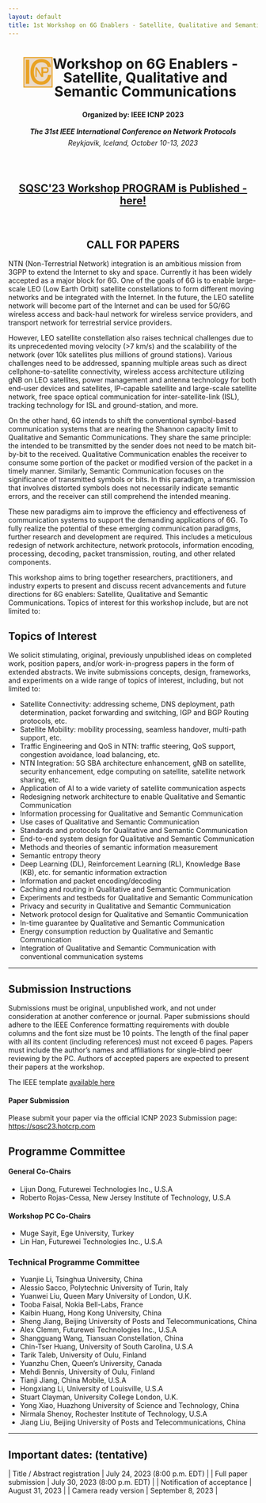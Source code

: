 ```yaml
---
layout: default
title: 1st Workshop on 6G Enablers - Satellite, Qualitative and Semantic Communications
---
```

<!-- <h1 style="text-align: center;">1st Workshop on New IP and Beyond</h1> -->

<div style="clear: both;">
  <div style="float: left; padding-left:30px">
    <img src="assets/img/icnp_logo.png" width='60' height='YYY' alt="">
  </div>
  <div>
    <h1 style="text-align: center; padding-right:40px; line-height:1em;">Workshop on 6G Enablers - Satellite, Qualitative and Semantic Communications </h1>
  </div>
</div>

<h4 style="text-align: center;line-height:2em;">Organized by: IEEE ICNP 2023</h4>
<h5 style="text-align: center; line-height:0em;">The 31st IEEE International Conference on Network Protocols</h5>
<h6 style="text-align: center;line-height:0em;">Reykjavik, Iceland, October 10-13, 2023</h6>

<div align="center">
<br>
<h2><a href="[https://qualitativesemantic.wordpress.com/]">SQSC'23 Workshop PROGRAM is Published - here!</a></h2>
<br>
</div>

<h2 style="text-align: center;">CALL FOR PAPERS</h2>

NTN (Non-Terrestrial Network) integration is an ambitious mission from 3GPP to extend the Internet to sky and space. Currently it has been widely accepted as a major block for 6G. One of the goals of 6G is to enable large-scale LEO (Low Earth Orbit) satellite constellations to form different moving networks and be integrated with the Internet. In the future, the LEO satellite network will become part of the Internet and can be used for 5G/6G wireless access and back-haul network for wireless service providers, and transport network for terrestrial service providers. 

However, LEO satellite constellation also raises technical challenges due to its unprecedented moving velocity (>7 km/s) and the scalability of the network (over 10k satellites plus millions of ground stations). Various challenges need to be addressed, spanning multiple areas such as direct cellphone-to-satellite connectivity, wireless access architecture utilizing gNB on LEO satellites, power management and antenna technology for both end-user devices and satellites, IP-capable satellite and large-scale satellite network, free space optical communication for inter-satellite-link (ISL), tracking technology for ISL and ground-station, and more.

On the other hand, 6G intends to shift the conventional symbol-based communication systems that are nearing the Shannon capacity limit to Qualitative and Semantic Communications. They share the same principle: the intended to be transmitted by the sender does not need to be match bit-by-bit to the received. Qualitative Communication enables the receiver to consume some portion of the packet or modified version of the packet in a timely manner. Similarly, Semantic Communication focuses on the significance of transmitted symbols or bits. In this paradigm, a transmission that involves distorted symbols does not necessarily indicate semantic errors, and the receiver can still comprehend the intended meaning. 

These new paradigms aim to improve the efficiency and effectiveness of communication systems to support the demanding applications of 6G. To fully realize the potential of these emerging communication paradigms, further research and development are required. This includes a meticulous redesign of network architecture, network protocols, information encoding, processing, decoding, packet transmission, routing, and other related components.

This workshop aims to bring together researchers, practitioners, and industry experts to present and discuss recent advancements and future directions for 6G enablers: Satellite, Qualitative and Semantic Communications. Topics of interest for this workshop include, but are not limited to:

## Topics of Interest

We solicit stimulating, original, previously unpublished ideas on completed work, position papers, and/or work-in-progress papers in the form of extended abstracts. We invite submissions concepts, design, frameworks, and experiments on a wide range of topics of interest, including, but not limited to:

- Satellite Connectivity: addressing scheme, DNS deployment, path determination, packet forwarding and switching, IGP and BGP Routing protocols, etc.
- Satellite Mobility: mobility processing, seamless handover, multi-path support, etc.
- Traffic Engineering and QoS in NTN: traffic steering, QoS support, congestion avoidance, load balancing, etc.
- NTN Integration: 5G SBA architecture enhancement, gNB on satellite, security enhancement, edge computing on satellite, satellite network sharing, etc.
- Application of AI to a wide variety of satellite communication aspects
- Redesigning network architecture to enable Qualitative and Semantic Communication
- Information processing for Qualitative and Semantic Communication
- Use cases of Qualitative and Semantic Communication 
- Standards and protocols for Qualitative and Semantic Communication
- End-to-end system design for Qualitative and Semantic Communication
- Methods and theories of semantic information measurement
- Semantic entropy theory
- Deep Learning (DL), Reinforcement Learning (RL), Knowledge Base (KB), etc. for semantic information extraction
- Information and packet encoding/decoding
- Caching and routing in Qualitative and Semantic Communication
- Experiments and testbeds for Qualitative and Semantic Communication
- Privacy and security in Qualitative and Semantic Communication
- Network protocol design for Qualitative and Semantic Communication 
- In-time guarantee by Qualitative and Semantic Communication
- Energy consumption reduction by Qualitative and Semantic Communication
- Integration of Qualitative and Semantic Communication with conventional communication systems

----

## Submission Instructions

Submissions must be original, unpublished work, and not under consideration at another conference or journal. Paper submissions should adhere to the IEEE Conference formatting requirements  with double columns and the font size must be 10 points. The length of the final paper with all its content (including references) must not exceed 6 pages. Papers must include the author’s names and affiliations for single-blind peer reviewing by the PC. Authors of accepted papers are expected to present their papers at the workshop.

The IEEE template [available here](https://www.ieee.org/conferences/publishing/templates.html)

#### Paper Submission

Please submit your paper via the official ICNP 2023 Submission page: https://sqsc23.hotcrp.com

## Programme Committee


#### General Co-Chairs

- Lijun Dong, Futurewei Technologies Inc., U.S.A
- Roberto Rojas-Cessa, New Jersey Institute of Technology, U.S.A

#### Workshop PC Co-Chairs

- Muge Sayit, Ege University, Turkey
- Lin Han, Futurewei Technologies Inc., U.S.A

### Technical Programme Committee

- Yuanjie Li, Tsinghua University, China
- Alessio Sacco, Polytechnic University of Turin, Italy
- Yuanwei Liu, Queen Mary University of London, U.K.
- Tooba Faisal, Nokia Bell-Labs, France
- Kaibin Huang, Hong Kong University, China
- Sheng Jiang, Beijing University of Posts and Telecommunications, China
- Alex Clemm, Futurewei Technologies Inc., U.S.A
- Shangguang Wang, Tiansuan Constellation, China
- Chin-Tser Huang, University of South Carolina, U.S.A
- Tarik Taleb, University of Oulu, Finland
- Yuanzhu Chen, Queen’s University, Canada
- Mehdi Bennis, University of Oulu, Finland
- Tianji Jiang, China Mobile, U.S.A
- Hongxiang Li, University of Louisville, U.S.A
- Stuart Clayman, University College London, U.K.
- Yong Xiao, Huazhong University of Science and Technology, China
- Nirmala Shenoy, Rochester Institute of Technology, U.S.A
- Jiang Liu, Beijing University of Posts and Telecommunications, China
---

## Important dates: (tentative)

| Title / Abstract registration	| July 24, 2023 (8:00 p.m. EDT) |
| Full paper submission	| July 30, 2023 (8:00 p.m. EDT) |
| Notification of acceptance |	August 31, 2023 |
| Camera ready version | 	September 8, 2023 |

